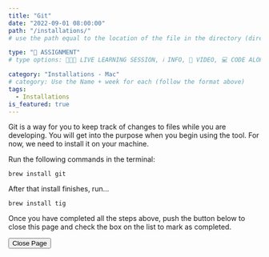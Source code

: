 ```yaml
---
title: "Git"
date: "2022-09-01 08:00:00"
path: "/installations/"
# use the path equal to the location of the file in the directory (directory structure)

type: "📝 ASSIGNMENT"
# type options: 👩🏽‍🏫 LIVE LEARNING SESSION, ℹ️ INFO, 🎥 VIDEO, 💻 CODE ALONG, 🥼LAB, ↩️ REVIEW/NOTES, 👥 GROUP LEARNING, 👷🏼‍♂️ GROUP PROJECT, 🧠 ASSESSMENT, 📝 ASSIGNMENT

category: "Installations - Mac"
# category: Use the Name + week for each (follow the format above)
tags:
  - Installations
is_featured: true
---
```

Git is a way for you to keep track of changes to files while you are developing. You will get into the purpose when you begin using the tool. For now, we need to install it on your machine.

Run the following commands in the terminal:

```shell
brew install git
```

After that install finishes, run...

```shell
brew install tig
```

Once you have completed all the steps above, push the button below to close this page and check the box on the list to mark as completed.

<button class="report m-1 p-3 btn-lg btn-outline-warning btn" onclick="window.close()">Close Page</button>

